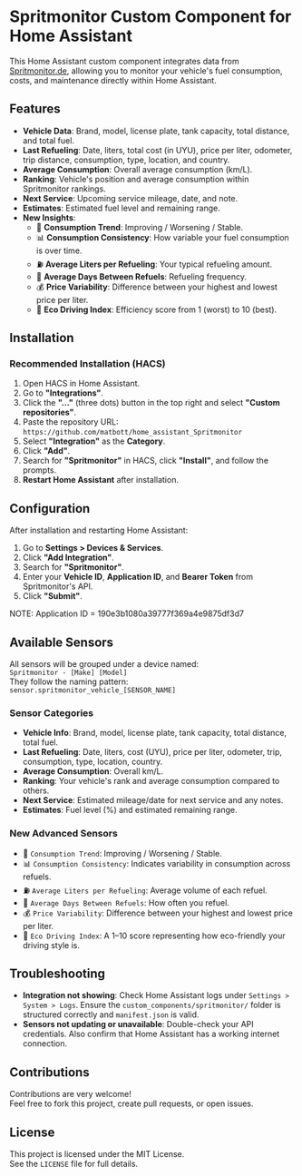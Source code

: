 # Spritmonitor Custom Component for Home Assistant

This Home Assistant custom component integrates data from [Spritmonitor.de](https://www.spritmonitor.de), allowing you to monitor your vehicle's fuel consumption, costs, and maintenance directly within Home Assistant.

## Features

- **Vehicle Data**: Brand, model, license plate, tank capacity, total distance, and total fuel.
- **Last Refueling**: Date, liters, total cost (in UYU), price per liter, odometer, trip distance, consumption, type, location, and country.
- **Average Consumption**: Overall average consumption (km/L).
- **Ranking**: Vehicle's position and average consumption within Spritmonitor rankings.
- **Next Service**: Upcoming service mileage, date, and note.
- **Estimates**: Estimated fuel level and remaining range.
- **New Insights**:
  - 🔄 **Consumption Trend**: Improving / Worsening / Stable.
  - 📊 **Consumption Consistency**: How variable your fuel consumption is over time.
  - ⛽ **Average Liters per Refueling**: Your typical refueling amount.
  - 📅 **Average Days Between Refuels**: Refueling frequency.
  - 💰 **Price Variability**: Difference between your highest and lowest price per liter.
  - 🌱 **Eco Driving Index**: Efficiency score from 1 (worst) to 10 (best).

## Installation

### Recommended Installation (HACS)

1. Open HACS in Home Assistant.
2. Go to **"Integrations"**.
3. Click the **"..."** (three dots) button in the top right and select **"Custom repositories"**.
4. Paste the repository URL:  
   `https://github.com/matbott/home_assistant_Spritmonitor`
5. Select **"Integration"** as the **Category**.
6. Click **"Add"**.
7. Search for **"Spritmonitor"** in HACS, click **"Install"**, and follow the prompts.
8. **Restart Home Assistant** after installation.

## Configuration

After installation and restarting Home Assistant:

1. Go to **Settings > Devices & Services**.
2. Click **"Add Integration"**.
3. Search for **"Spritmonitor"**.
4. Enter your **Vehicle ID**, **Application ID**, and **Bearer Token** from Spritmonitor's API.
5. Click **"Submit"**.

NOTE: Application ID = 190e3b1080a39777f369a4e9875df3d7

## Available Sensors

All sensors will be grouped under a device named:  
`Spritmonitor - [Make] [Model]`  
They follow the naming pattern:  
`sensor.spritmonitor_vehicle_[SENSOR_NAME]`

### Sensor Categories

- **Vehicle Info**: Brand, model, license plate, tank capacity, total distance, total fuel.
- **Last Refueling**: Date, liters, cost (UYU), price per liter, odometer, trip, consumption, type, location, country.
- **Average Consumption**: Overall km/L.
- **Ranking**: Your vehicle's rank and average consumption compared to others.
- **Next Service**: Estimated mileage/date for next service and any notes.
- **Estimates**: Fuel level (%) and estimated remaining range.

### New Advanced Sensors

- 🔄 `Consumption Trend`: Improving / Worsening / Stable.
- 📊 `Consumption Consistency`: Indicates variability in consumption across refuels.
- ⛽ `Average Liters per Refueling`: Average volume of each refuel.
- 📅 `Average Days Between Refuels`: How often you refuel.
- 💰 `Price Variability`: Difference between your highest and lowest price per liter.
- 🌱 `Eco Driving Index`: A 1–10 score representing how eco-friendly your driving style is.

## Troubleshooting

- **Integration not showing**: Check Home Assistant logs under `Settings > System > Logs`. Ensure the `custom_components/spritmonitor/` folder is structured correctly and `manifest.json` is valid.
- **Sensors not updating or unavailable**: Double-check your API credentials. Also confirm that Home Assistant has a working internet connection.

## Contributions

Contributions are very welcome!  
Feel free to fork this project, create pull requests, or open issues.

## License

This project is licensed under the MIT License.  
See the `LICENSE` file for full details.
